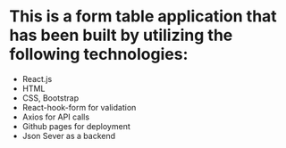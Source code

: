 # This is a form table application that has been built by utilizing the following technologies:

- React.js
- HTML
- CSS, Bootstrap
- React-hook-form for validation
- Axios for API calls
- Github pages for deployment
- Json Sever as a backend
